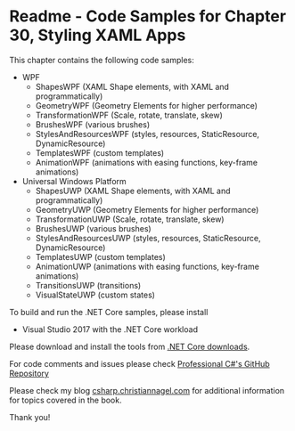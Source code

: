 # Readme - Code Samples for Chapter 30, Styling XAML Apps

This chapter contains the following code samples:

* WPF
    * ShapesWPF (XAML Shape elements, with XAML and programmatically)
    * GeometryWPF (Geometry Elements for higher performance)
    * TransformationWPF (Scale, rotate, translate, skew)
    * BrushesWPF (various brushes)
    * StylesAndResourcesWPF (styles, resources, StaticResource, DynamicResource)
    * TemplatesWPF (custom templates)
    * AnimationWPF (animations with easing functions, key-frame animations)
* Universal Windows Platform
    * ShapesUWP (XAML Shape elements, with XAML and programmatically)
    * GeometryUWP (Geometry Elements for higher performance)
    * TransformationUWP (Scale, rotate, translate, skew)
    * BrushesUWP (various brushes)
    * StylesAndResourcesUWP (styles, resources, StaticResource, DynamicResource)
    * TemplatesUWP (custom templates)
    * AnimationUWP (animations with easing functions, key-frame animations)
    * TransitionsUWP (transitions)
    * VisualStateUWP (custom states)

To build and run the .NET Core samples, please install
* Visual Studio 2017 with the .NET Core workload

Please download and install the tools from [.NET Core downloads](https://www.microsoft.com/net/core#windows).
 
For code comments and issues please check [Professional C#'s GitHub Repository](https://github.com/ProfessionalCSharp/ProfessionalCSharp6)

Please check my blog [csharp.christiannagel.com](https://csharp.christiannagel.com "csharp.christiannagel.com") for additional information for topics covered in the book.

Thank you!